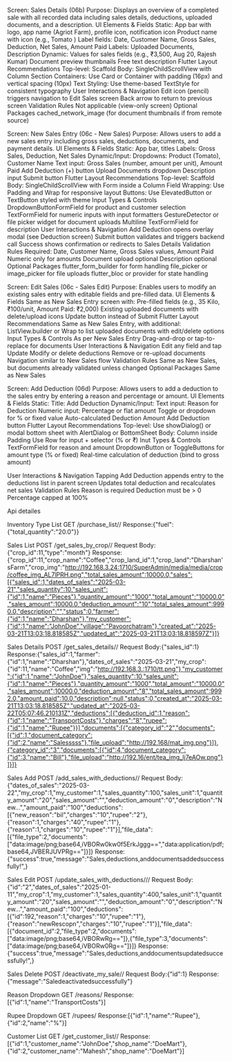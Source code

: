 Screen: Sales Details (06b)
Purpose:
Displays an overview of a completed sale with all recorded data including sales details, deductions, uploaded documents, and a description.
UI Elements & Fields
Static:
App bar with logo, app name (Agriot Farm), profile icon, notification icon
Product name with icon (e.g., Tomato )
Label fields: Date, Customer Name, Gross Sales, Deduction, Net Sales, Amount Paid
Labels: Uploaded Documents, Description
Dynamic:
Values for sales fields (e.g., ₹3,500, Aug 20, Rajesh Kumar)
Document preview thumbnails
Free text description
Flutter Layout Recommendations
Top-level: Scaffold
Body: SingleChildScrollView with Column
Section Containers: Use Card or Container with padding (16px) and vertical spacing (10px)
Text Styling: Use theme-based TextStyle for consistent typography
User Interactions & Navigation
Edit icon (pencil) triggers navigation to Edit Sales screen
Back arrow to return to previous screen
Validation Rules
Not applicable (view-only screen)
Optional Packages
cached_network_image (for document thumbnails if from remote source)

Screen: New Sales Entry (06c - New Sales)
Purpose:
Allows users to add a new sales entry including gross sales, deductions, documents, and payment details.
UI Elements & Fields
Static:
App bar, titles
Labels: Gross Sales, Deduction, Net Sales
Dynamic/Input:
Dropdowns: Product (Tomato), Customer Name
Text input: Gross Sales (number, amount per unit), Amount Paid
Add Deduction (+) button
Upload Documents dropdown
Description input
Submit button
Flutter Layout Recommendations
Top-level: Scaffold
Body: SingleChildScrollView with Form inside a Column
Field Wrapping: Use Padding and Wrap for responsive layout
Buttons: Use ElevatedButton or TextButton styled with theme
Input Types & Controls
DropdownButtonFormField for product and customer selection
TextFormField for numeric inputs with input formatters
GestureDetector or file picker widget for document uploads
Multiline TextFormField for description
User Interactions & Navigation
Add Deduction opens overlay modal (see Deduction screen)
Submit button validates and triggers backend call
Success shows confirmation or redirects to Sales Details
Validation Rules
Required: Date, Customer Name, Gross Sales values, Amount Paid
Numeric only for amounts
Document upload optional
Description optional
Optional Packages
flutter_form_builder for form handling
file_picker or image_picker for file uploads
flutter_bloc or provider for state handling

Screen: Edit Sales (06c - Sales Edit)
Purpose:
Enables users to modify an existing sales entry with editable fields and pre-filled data.
UI Elements & Fields
Same as New Sales Entry screen with:
Pre-filled fields (e.g., 35 Kilo, ₹100/unit, Amount Paid: ₹2,000)
Existing uploaded documents with delete/upload icons
Update button instead of Submit
Flutter Layout Recommendations
Same as New Sales Entry, with additional:
ListView.builder or Wrap to list uploaded documents with edit/delete options
Input Types & Controls
As per New Sales Entry
Drag-and-drop or tap-to-replace for documents
User Interactions & Navigation
Edit any field and tap Update
Modify or delete deductions
Remove or re-upload documents
Navigation similar to New Sales flow
Validation Rules
Same as New Sales, but documents already validated unless changed
Optional Packages
Same as New Sales

Screen: Add Deduction (06d)
Purpose:
Allows users to add a deduction to the sales entry by entering a reason and percentage or amount.
UI Elements & Fields
Static:
Title: Add Deduction
Dynamic/Input:
Text input: Reason for Deduction
Numeric input: Percentage or flat amount
Toggle or dropdown for % or fixed value
Auto-calculated Deduction Amount
Add Deduction button
Flutter Layout Recommendations
Top-level: Use showDialog() or modal bottom sheet with AlertDialog or BottomSheet
Body: Column inside Padding
Use Row for input + selector (% or ₹)
Inut Types & Controls
TextFormField for reason and amount
DropdownButton or ToggleButtons for amount type (% or fixed)
Real-time calculation of deduction (bind to gross amount)

User Interactions & Navigation
Tapping Add Deduction appends entry to the deductions list in parent screen
Updates total deduction and recalculates net sales
Validation Rules
Reason is required
Deduction must be > 0
Percentage capped at 100%


Api detailes

Inventory Type List
GET /purchase_list/<Farmer Id>/
Response:{"fuel":{"total_quantity":"20.0"}}

Sales List
POST /get_sales_by_crop/<Farmer Id>/
Request Body:{"crop_id":11,"type":"month"}
Response:{"crop_id":11,"crop_name":"Coffee","crop_land_id":1,"crop_land":"Dharshan'sFarm","crop_img":"http://192.168.3.24:1710/SuperAdmin/media/media/crop/coffee_img_AL7lPRH.png","total_sales_amount":10000.0,"sales":[{"sales_id":1,"dates_of_sales":"2025-03-21","sales_quantity":10,"sales_unit":{"id":1,"name":"Pieces"},"quantity_amount":"1000","total_amount":"10000.0","sales_amount":10000.0,"deduction_amount":"10","total_sales_amount":9990.0,"description":"","status":0,"farmer":{"id":1,"name":"Dharshan"},"my_customer":{"id":1,"name":"JohnDoe","village":"Pavoorchatram"},"created_at":"2025-03-21T13:03:18.818585Z","updated_at":"2025-03-21T13:03:18.818597Z"}]}

Sales Details
POST /get_sales_details/<Farmer Id>/
Request Body:{"sales_id":1}
Response:{"sales_id":1,"farmer":{"id":1,"name":"Dharshan"},"dates_of_sales":"2025-03-21","my_crop":{"id":11,"name":"Coffee","img":"http://192.168.3.:1710/tt.png"},"my_customer":{"id":1,"name":"JohnDoe"},"sales_quantity":10,"sales_unit":{"id":1,"name":"Pieces"},"quantity_amount":"1000","total_amount":"10000.0","sales_amount":10000.0,"deduction_amount":"8","total_sales_amount":9992.0,"amount_paid":10.0,"description":null,"status":0,"created_at":"2025-03-21T13:03:18.818585Z","updated_at":"2025-03-22T05:07:46.210131Z","deductions":[{"deduction_id":1,"reason":{"id":1,"name":"TransportCosts"},"charges":"8","rupee":{"id":1,"name":"Rupee"}}],"documents":[{"category_id":"2","documents":[{"id":1,"document_category":{"id":2,"name":"Salesssss"},"file_upload":"http://192.168/mat_img.png"}]},{"category_id":"3","documents":[{"id":4,"document_category":{"id":3,"name":"Bill"},"file_upload":"http://192.16/ent/tea_img_lj7eAOw.png"}]}]}

Sales Add
POST /add_sales_with_deductions/<Farmer Id>/
Request Body:{"dates_of_sales":"2025-03-22","my_crop":1,"my_customer":1,"sales_quantity":100,"sales_unit":1,"quantity_amount":"20","sales_amount":"","deduction_amount":"0","description":"New...","amount_paid":"100","deductions":[{"new_reason":"bil","charges":"10","rupee":"2"},{"reason":1,"charges":"40","rupee":"1"},{"reason":1,"charges":"10","rupee":"1"}],"file_data":[{"file_type":2,"documents":["data:image/png;base64,iVBORw0kw0f5ErkJggg==","data:application/pdf;base64,JVBERJUVPRg=="]}]}
Response:{"success":true,"message":"Sales,deductions,anddocumentsaddedsuccessfully!",}

Sales Edit
POST /update_sales_with_deductions/<Farmer Id>/<Sales Id>/
Request Body:{"id":"2","dates_of_sales":"2025-01-11","my_crop":1,"my_customer":1,"sales_quantity":400,"sales_unit":1,"quantity_amount":"20","sales_amount":"","deduction_amount":"0","description":"New...","amount_paid":"100","deductions":[{"id":192,"reason":1,"charges":"10","rupee":"1"},{"reason":"newRescopn","charges":"10","rupee":"1"}],"file_data":[{"document_id":2,"file_type":2,"documents":["data:image/png;base64,iVBORwRg=="]},{"file_type":3,"documents":["data:image/png;base64,iVBORw0Rg=="]}]}
Response:{"success":true,"message":"Sales,deductions,anddocumentsupdatedsuccessfully!",}

Sales Delete
POST /deactivate_my_sale/<Farmer Id>/
Request Body:{"id":1}
Response:{"message":"Saledeactivatedsuccessfully"}

Reason Dropdown
GET /reasons/
Response:[{"id":1,"name":"TransportCosts"}]

Rupee Dropdown
GET /rupees/
Response:[{"id":1,"name":"Rupee"},{"id":2,"name":"%"}]

Customer List
GET /get_customer_list/<Farmer Id>/
Response:[{"id":1,"customer_name":"JohnDoe","shop_name":"DoeMart"},{"id":2,"customer_name":"Mahesh","shop_name":"DoeMart"}]



